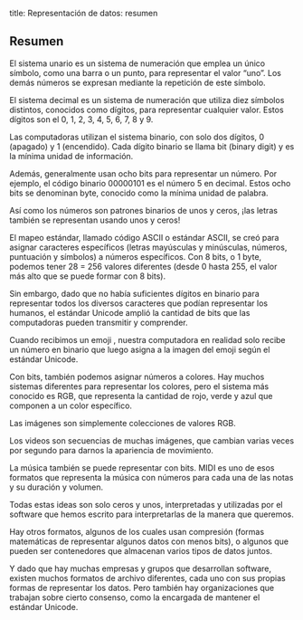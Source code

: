 title: Representación de datos: resumen

## Resumen

El sistema unario es un sistema de numeración que emplea un único símbolo, como una barra o un punto, para representar el valor “uno”. Los demás números se expresan mediante la repetición de este símbolo.

El sistema decimal es un sistema de numeración que utiliza diez símbolos distintos, conocidos como dígitos, para representar cualquier valor. Estos dígitos son el 0, 1, 2, 3, 4, 5, 6, 7, 8 y 9. 

Las computadoras utilizan el sistema binario, con solo dos dígitos, 0 (apagado) y 1 (encendido). Cada dígito binario se llama bit (binary digit) y es la mínima unidad de información.

Además, generalmente usan ocho bits para representar un número. Por ejemplo, el código binario 00000101 es el número 5 en decimal. Estos ocho bits se denominan byte, conocido como la mínima unidad de palabra.

Así como los números son patrones binarios de unos y ceros, ¡las letras también se representan usando unos y ceros!

El mapeo estándar, llamado código ASCII o estándar ASCII, se creó para asignar caracteres específicos (letras mayúsculas y minúsculas, números, puntuación y símbolos) a números específicos.
Con 8 bits, o 1 byte, podemos tener 28 = 256 valores diferentes (desde 0 hasta 255, el valor más alto que se puede formar con 8 bits).

Sin embargo, dado que no había suficientes dígitos en binario para representar todos los diversos caracteres que podían representar los humanos, el estándar Unicode amplió la cantidad de bits que las computadoras pueden transmitir y comprender.

Cuando recibimos un emoji , nuestra computadora en realidad solo recibe un número en binario que luego asigna a la imagen del emoji según el estándar Unicode.

Con bits, también podemos asignar números a colores. Hay muchos sistemas diferentes para representar los colores, pero el sistema más conocido es RGB, que representa la cantidad de rojo, verde y azul que componen a un color específico.

Las imágenes son simplemente colecciones de valores RGB.

Los videos son secuencias de muchas imágenes, que cambian varias veces por segundo para darnos la apariencia de movimiento.

La música también se puede representar con bits. MIDI es uno de esos formatos que representa la música con números para cada una de las notas y su duración y volumen.

Todas estas ideas son solo ceros y unos, interpretadas y utilizadas por el software que hemos escrito para interpretarlas de la manera que queremos.

Hay otros formatos, algunos de los cuales usan compresión (formas matemáticas de representar algunos datos con menos bits), o algunos que pueden ser contenedores que almacenan varios tipos de datos juntos.

Y dado que hay muchas empresas y grupos que desarrollan software, existen muchos formatos de archivo diferentes, cada uno con sus propias formas de representar los datos. Pero también hay organizaciones que trabajan sobre cierto consenso, como la encargada de mantener el estándar Unicode.

